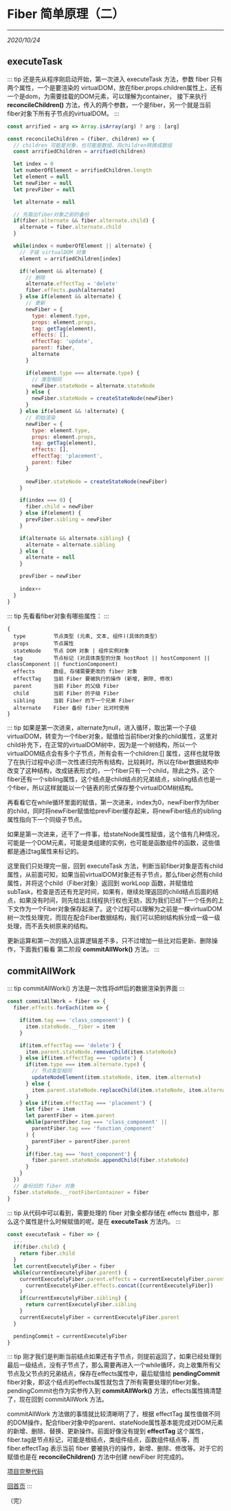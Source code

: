 # Fiber 简单原理（二）
---
*2020/10/24*

## executeTask

::: tip
  还是先从程序刚启动开始，第一次进入 executeTask 方法，参数 fiber 只有两个属性，一个是要渲染的 virtualDOM，放在fiber.props.children属性上，还有一个是dom，为需要挂载的DOM元素，可以理解为container， 接下来执行 **reconcileChildren()** 方法，传入的两个参数，一个是fiber，另一个就是当前fiber对象下所有子节点的virtualDOM。
:::

``` js
const arrified = arg => Array.isArray(arg) ? arg : [arg]

const reconcileChildren = (fiber, children) => {
  // children 可能是对象，也可能是数组，将children转换成数组
  const arrifiedChildren = arrified(children)

  let index = 0
  let numberOfElement = arrifiedChildren.length
  let element = null
  let newFiber = null
  let prevFiber = null

  let alternate = null

  // 先取出fiber对象之前的备份
  if(fiber.alternate && fiber.alternate.child) {
    alternate = fiber.alternate.child
  }

  while(index < numberOfElement || alternate) {
    // 子级 virtualDOM 对象
    element = arrifiedChildren[index]

    if(!element && alternate) {
      // 删除
      alternate.effectTag = 'delete'
      fiber.effects.push(alternate)
    } else if(element && alternate) {
      // 更新
      newFiber = {
        type: element.type,
        props: element.props,
        tag: getTag(element),
        effects: [],
        effectTag: 'update',
        parent: fiber,
        alternate
      }

      if(element.type === alternate.type) {
        // 类型相同
        newFiber.stateNode = alternate.stateNode
      } else {
        newFiber.stateNode = createStateNode(newFiber)
      }
    } else if(element && !alternate) {
      // 初始渲染
      newFiber = {
        type: element.type,
        props: element.props,
        tag: getTag(element),
        effects: [],
        effectTag: 'placement',
        parent: fiber
      }
  
      newFiber.stateNode = createStateNode(newFiber)
    }

    if(index === 0) {
      fiber.child = newFiber
    } else if(element) {
      prevFiber.sibling = newFiber
    }

    if(alternate && alternate.sibling) {
      alternate = alternate.sibling
    } else {
      alternate = null
    }

    prevFiber = newFiber
    
    index++
  }
}
```

::: tip
  先看看fiber对象有哪些属性：
:::

```
{
  type         节点类型 (元素, 文本, 组件)(具体的类型)
  props        节点属性
  stateNode    节点 DOM 对象 | 组件实例对象
  tag          节点标记 (对具体类型的分类 hostRoot || hostComponent || classComponent || functionComponent)
  effects      数组, 存储需要更改的 fiber 对象
  effectTag    当前 Fiber 要被执行的操作 (新增, 删除, 修改)
  parent       当前 Fiber 的父级 Fiber
  child        当前 Fiber 的子级 Fiber
  sibling      当前 Fiber 的下一个兄弟 Fiber
  alternate    Fiber 备份 fiber 比对时使用
}
```

::: tip
  如果是第一次进来，alternate为null，进入循环，取出第一个子级 virtualDOM，转变为一个fiber对象，赋值给当前fiber对象的child属性，这里对child补充下，在正常的virtualDOM树中，因为是一个树结构，所以一个virtualDOM结点会有多个子节点，所有会有一个children:[] 属性，这样也就导致了在执行过程中必须一次性递归完所有结构，比较耗时。所以在fiber数据结构中改变了这种结构，改成链表形式的，一个fiber只有一个child，除此之外，这个fiber还有一个sibling属性，这个结点是child结点的兄弟结点，sibling结点也是一个fiber，所以这样就能以一个链表的形式保存整个virtualDOM树结构。

  再看看它在while循环里面的赋值，第一次进来，index为0，newFiber作为fiber的child，同时将newFiber赋值给prevFiber缓存起来，将newFiber结点的sibling属性指向下一个同级子节点。

  如果是第一次进来，还干了一件事，给stateNode属性赋值，这个值有几种情况，可能是一个DOM元素，可能是类组建的实例，也可能是函数组件的函数，这些值都是通过tag属性来标记的。

  这里我们只处理完一层，回到 executeTask 方法，判断当前fiber对象是否有child属性，从前面可知，如果当前virtualDOM对象还有子节点，那么fiber必然有child属性，并将这个child（Fiber对象）返回到 workLoop 函数，并赋值给 subTask，检查是否还有充足时间，如果有，继续处理返回的child结点后面的结点，如果没有时间，则先给出主线程执行权也无妨，因为我们已经下一个任务的上下文作为一个Fiber对象保存起来了。这个过程可以理解为之前是一棵virtualDOM树一次性处理完，而现在配合Fiber数据结构，我们可以把树结构拆分成一级一级处理，而不丢失树原来的结构。

  更新运算和第一次的插入运算逻辑差不多，只不过增加一些比对后更新、删除操作，下面我们看看 第二阶段 **commitAllWork()** 方法。
:::

## commitAllWork

::: tip
  commitAllWork() 方法是一次性将diff后的数据渲染到界面
:::

``` js
const commitAllWork = fiber => {
  fiber.effects.forEach(item => {

    if(item.tag === 'class_component') {
      item.stateNode.__fiber = item
    }

    if(item.effectTag === 'delete') {
      item.parent.stateNode.removeChild(item.stateNode)
    } else if(item.effectTag === 'update') {
      if(item.type === item.alternate.type) {
        // 节点类型相同
        updateNodeElement(item.stateNode, item, item.alternate)
      } else {
        item.parent.stateNode.replaceChild(item.stateNode, item.alternate.stateNode)
      }
    } else if(item.effectTag === 'placement') {
      let fiber = item
      let parentFiber = item.parent
      while(parentFiber.tag === 'class_component' || 
        parentFiber.tag === 'function_component'
      ) {
        parentFiber = parentFiber.parent
      }
      if(fiber.tag === 'host_component') {
        fiber.parent.stateNode.appendChild(fiber.stateNode)
      }  
    }
  })
  // 备份旧的 fiber 对象
  fiber.stateNode.__rootFiberContainer = fiber
}
```

::: tip
  从代码中可以看到，需要处理的 fiber 对象全都存储在 effects 数组中，那么这个属性是什么时候赋值的呢，是在 **executeTask** 方法内。
:::
``` js
const executeTask = fiber => {
  ...
  if(fiber.child) {
    return fiber.child
  }
  let currentExecutelyFiber = fiber
  while(currentExecutelyFiber.parent) {
    currentExecutelyFiber.parent.effects = currentExecutelyFiber.parent.effects.concat(
      currentExecutelyFiber.effects.concat([currentExecutelyFiber])
    )
    if(currentExecutelyFiber.sibling) {
      return currentExecutelyFiber.sibling
    }
    currentExecutelyFiber = currentExecutelyFiber.parent
  }

  pendingCommit = currentExecutelyFiber
}
```

::: tip
  刚才我们是判断当前结点如果还有子节点，则提前返回了，如果已经处理到最后一级结点，没有子节点了，那么需要再进入一个while循环，向上收集所有父节点及父节点的兄弟结点，保存在effects属性中，最后赋值给 **pendingCommit** fiber对象，即这个结点的effects属性就包含了所有需要处理的fiber对象。pendingCommit也作为实参传入到 **commitAllWork()** 方法，effects属性搞清楚了，现在回到 commitAllWork 方法。

  commitAllWork 方法做的事情就比较清晰明了了，根据 effectTag 属性值做不同的DOM操作，配合fiber对象中的parent、stateNode属性基本能完成对DOM元素的新增、删除、替换、更新操作。前面好像没有提到 **effectTag** 这个属性，fiber.tag是节点标记，可能是根结点，类组件结点，函数组件结点等，而fiber.effectTag 表示当前 fiber 要被执行的操作，新增、删除、修改等。对于它的赋值也是在 **reconcileChildren()** 方法中创建 newFiber 时完成的。

  [项目完整代码](https://gitee.com/zn3102090109/fiber.git)

  [回首页](/frontend)
:::

（完）